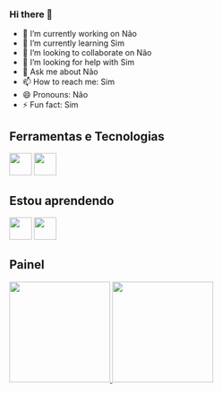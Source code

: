 ### Hi there 👋

<!--
**Vikai23/Vikai23** is a ✨ _special_ ✨ repository because its `README.md` (this file) appears on your GitHub profile.

Here are some ideas to get you started:

- 🔭 I’m currently working on Não
- 🌱 I’m currently learning Sim
- 👯 I’m looking to collaborate on Não
- 🤔 I’m looking for help with Sim
- 💬 Ask me about Não
- 📫 How to reach me: Sim
- 😄 Pronouns: Não
- ⚡ Fun fact: Sim
-->

- 🔭 I’m currently working on Não
- 🌱 I’m currently learning Sim
- 👯 I’m looking to collaborate on Não
- 🤔 I’m looking for help with Sim
- 💬 Ask me about Não
- 📫 How to reach me: Sim
- 😄 Pronouns: Não
- ⚡ Fun fact: Sim
## Ferramentas e Tecnologias                
<img src="https://cdn.jsdelivr.net/gh/devicons/devicon/icons/github/github-original.svg" width="40" height="40"/>    <img src="https://cdn.jsdelivr.net/gh/devicons/devicon/icons/visualstudio/visualstudio-plain.svg" width="40" height="40" />


## Estou aprendendo
<img src="https://cdn.jsdelivr.net/gh/devicons/devicon/icons/html5/html5-original.svg" width="40" height="40" />                                                       <img src="https://cdn.jsdelivr.net/gh/devicons/devicon/icons/css3/css3-original.svg" width="40" height="40" />                                                         
## Painel
<div> 
  <a href="https://github.com/Vikai23"> 
    <img height="180em" src="https://github-readme-stats.vercel.app/api/top-langs/?username=Vikai23&layout=compact&langs_count=7&theme=dracula"/> 
    <img height="180em" src="https://github-readme-stats.vercel.app/apiusername=Vikai23&show_icons=true&theme=dracula&include_all_commits=true&count_private=true"/>  </div>
